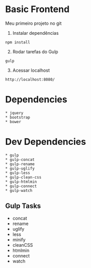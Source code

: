 

# Basic Frontend
Meu primeiro projeto no git

1. Instalar dependências
```
npm install
```
2. Rodar tarefas do Gulp
```
gulp
```
3. Acessar localhost
```
http://localhost:8080/
```


# Dependencies
    * jquery
    * bootstrap
    * bower

# Dev Dependencies 
    * gulp
    * gulp-concat
    * gulp-rename
    * gulp-uglify
    * gulp-less
    * gulp-clean-css
    * gulp-htmlmin
    * gulp-connect
    * gulp-watch
 
## Gulp Tasks

* concat
* rename
* uglify
* less
* minify
* cleanCSS
* htmlmin
* connect
* watch
